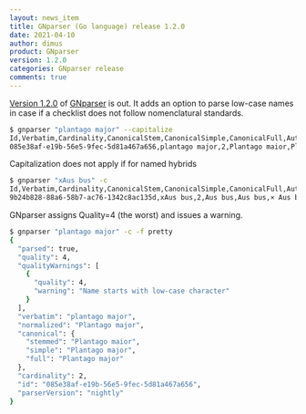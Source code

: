 ```yaml
---
layout: news_item
title: GNparser (Go language) release 1.2.0
date: 2021-04-10
author: dimus
product: GNparser
version: 1.2.0
categories: GNparser release
comments: true
---
```


[Version 1.2.0] of [GNparser] is out. It adds an option to parse low-case names
in case if a checklist does not follow nomenclatural standards.

```bash
$ gnparser "plantago major" --capitalize
Id,Verbatim,Cardinality,CanonicalStem,CanonicalSimple,CanonicalFull,Authorship,Year,Quality
085e38af-e19b-56e5-9fec-5d81a467a656,plantago major,2,Plantago maior,Plantago major,Plantago major,,,4
```

Capitalization does not apply if for named hybrids

```bash
$ gnparser "xAus bus" -c
Id,Verbatim,Cardinality,CanonicalStem,CanonicalSimple,CanonicalFull,Authorship,Year,Quality
9b24b828-88a6-58b7-ac76-1342c8ac135d,xAus bus,2,Aus bus,Aus bus,× Aus bus,,,3
```

GNparser assigns Quality=4 (the worst) and issues a warning.

```bash
$ gnparser "plantago major" -c -f pretty
{
  "parsed": true,
  "quality": 4,
  "qualityWarnings": [
    {
      "quality": 4,
      "warning": "Name starts with low-case character"
    }
  ],
  "verbatim": "plantago major",
  "normalized": "Plantago major",
  "canonical": {
    "stemmed": "Plantago maior",
    "simple": "Plantago major",
    "full": "Plantago major"
  },
  "cardinality": 2,
  "id": "085e38af-e19b-56e5-9fec-5d81a467a656",
  "parserVersion": "nightly"
}
```

[GNparser]: https://github.com/gnames/gnparser
[Version 1.2.0]: https://github.com/gnames/gnparser/releases/tag/v1.2.0

